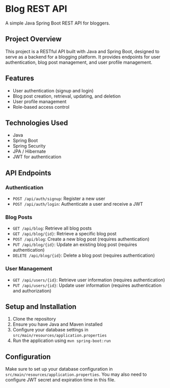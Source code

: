 # Blog REST API

A simple Java Spring Boot REST API for bloggers.

## Project Overview

This project is a RESTful API built with Java and Spring Boot, designed to serve as a backend for a blogging platform. It provides endpoints for user authentication, blog post management, and user profile management.

## Features

- User authentication (signup and login)
- Blog post creation, retrieval, updating, and deletion
- User profile management
- Role-based access control

## Technologies Used

- Java
- Spring Boot
- Spring Security
- JPA / Hibernate
- JWT for authentication

## API Endpoints

### Authentication

- `POST /api/auth/signup`: Register a new user
- `POST /api/auth/login`: Authenticate a user and receive a JWT

### Blog Posts

- `GET /api/blog`: Retrieve all blog posts
- `GET /api/blog/{id}`: Retrieve a specific blog post
- `POST /api/blog`: Create a new blog post (requires authentication)
- `PUT /api/blog/{id}`: Update an existing blog post (requires authentication)
- `DELETE /api/blog/{id}`: Delete a blog post (requires authentication)

### User Management

- `GET /api/users/{id}`: Retrieve user information (requires authentication)
- `PUT /api/users/{id}`: Update user information (requires authentication and authorization)

## Setup and Installation

1. Clone the repository
2. Ensure you have Java and Maven installed
3. Configure your database settings in `src/main/resources/application.properties`
4. Run the application using `mvn spring-boot:run`

## Configuration

Make sure to set up your database configuration in `src/main/resources/application.properties`. You may also need to configure JWT secret and expiration time in this file.